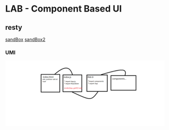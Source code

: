 # LAB - Component Based UI

## resty
[sandBox](https://z380h.csb.app/)
[sandBox2](https://orp5w.csb.app/)
### UMI
![](resty-base.png)